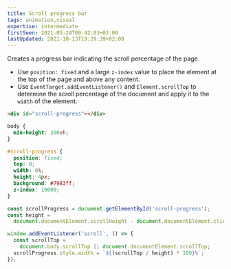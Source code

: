 ```yaml
---
title: Scroll progress bar
tags: animation,visual
expertise: intermediate
firstSeen: 2021-05-24T09:42:03+03:00
lastUpdated: 2021-10-13T19:29:39+02:00
---
```


Creates a progress bar indicating the scroll percentage of the page.

- Use `position: fixed` and a large `z-index` value to place the element at the top of the page and above any content.
- Use `EventTarget.addEventListener()` and `Element.scrollTop` to determine the scroll percentage of the document and apply it to the `width` of the element.

```html
<div id="scroll-progress"></div>
```

```css
body {
  min-height: 200vh;
}

#scroll-progress {
  position: fixed;
  top: 0;
  width: 0%;
  height: 4px;
  background: #7983ff;
  z-index: 10000;
}
```

```js
const scrollProgress = document.getElementById('scroll-progress');
const height =
  document.documentElement.scrollHeight - document.documentElement.clientHeight;

window.addEventListener('scroll', () => {
  const scrollTop =
    document.body.scrollTop || document.documentElement.scrollTop;
  scrollProgress.style.width = `${(scrollTop / height) * 100}%`;
});
```
